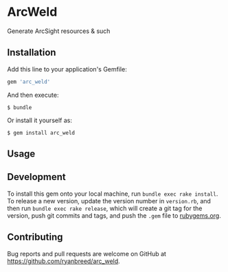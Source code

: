 # ArcWeld

Generate ArcSight resources & such

## Installation

Add this line to your application's Gemfile:

```ruby
gem 'arc_weld'
```

And then execute:

    $ bundle

Or install it yourself as:

    $ gem install arc_weld

## Usage



## Development

To install this gem onto your local machine, run `bundle exec rake install`. To release a new version, update the version number in `version.rb`, and then run `bundle exec rake release`, which will create a git tag for the version, push git commits and tags, and push the `.gem` file to [rubygems.org](https://rubygems.org).

## Contributing

Bug reports and pull requests are welcome on GitHub at https://github.com/ryanbreed/arc_weld.

